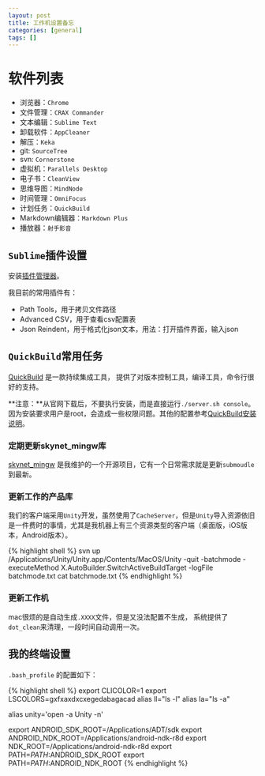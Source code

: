 ```yaml
---
layout: post
title: 工作机设置备忘
categories: [general]
tags: []
---
```


# 软件列表

* 浏览器：`Chrome`
* 文件管理：`CRAX Commander`
* 文本编辑：`Sublime Text`
* 卸载软件：`AppCleaner`
* 解压：`Keka`
* git: `SourceTree`
* svn: `Cornerstone`
* 虚拟机：`Parallels Desktop`
* 电子书：`CleanView`
* 思维导图：`MindNode`
* 时间管理：`OmniFocus`
* 计划任务：`QuickBuild`
* Markdown编辑器：`Markdown Plus`
* 播放器：`射手影音`


## `Sublime`插件设置

安装[插件管理器](https://packagecontrol.io/installation)。

我目前的常用插件有：

* Path Tools，用于拷贝文件路径
* Advanced CSV，用于查看csv配置表
* Json Reindent，用于格式化json文本，用法：打开插件界面，输入json

## `QuickBuild`常用任务
[QuickBuild](http://www.pmease.com/) 是一款持续集成工具，
提供了对版本控制工具，编译工具，命令行很好的支持。

**注意：**从官网下载后，不要执行安装，而是直接运行`./server.sh console`。因为安装要求用户是root，会造成一些权限问题。其他的配置参考[QuickBuild安装说明](http://pureivan.blog.51cto.com/2035414/1607215)。

### 定期更新skynet_mingw库
[skynet_mingw](https://github.com/dpull/skynet-mingw) 是我维护的一个开源项目，它有一个日常需求就是更新`submoudle`到最新。

### 更新工作的产品库
我们的客户端采用`Unity`开发，虽然使用了`CacheServer`，但是`Unity`导入资源依旧是一件费时的事情，尤其是我机器上有三个资源类型的客户端（桌面版，iOS版本，Android版本）。

{% highlight shell %}
svn up
/Applications/Unity/Unity.app/Contents/MacOS/Unity -quit -batchmode -executeMethod X.AutoBuilder.SwitchActiveBuildTarget -logFile batchmode.txt
cat batchmode.txt
{% endhighlight %}

### 更新工作机
mac很烦的是自动生成`.XXXX`文件，但是又没法配置不生成，
系统提供了`dot_clean`来清理，一段时间自动调用一次。

## 我的终端设置

`.bash_profile` 的配置如下：

{% highlight shell %}
export CLICOLOR=1
export LSCOLORS=gxfxaxdxcxegedabagacad
alias ll="ls -l"
alias la="ls -a"

alias unity='open -a Unity -n'

export ANDROID_SDK_ROOT=/Applications/ADT/sdk
export ANDROID_NDK_ROOT=/Applications/android-ndk-r8d
export NDK_ROOT=/Applications/android-ndk-r8d
export PATH=$PATH:$ANDROID_SDK_ROOT
export PATH=$PATH:$ANDROID_NDK_ROOT 
{% endhighlight %}